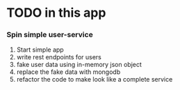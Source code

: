 # TODO in this app 

### Spin simple user-service
1. Start simple app
2. write rest endpoints for users
3. fake user data using in-memory json object
4. replace the fake data with mongodb
5. refactor the code to make look like a complete service